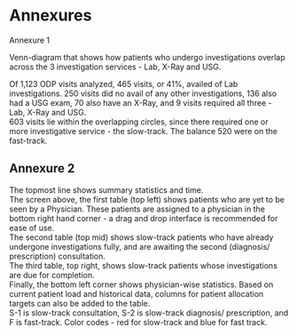 # Annexures

Annexure 1


Venn-diagram that shows how patients who undergo investigations overlap across the 3 investigation services - Lab, X-Ray and USG.

Of 1,123 ODP visits analyzed, 465 visits, or 41%, availed of Lab investigations. 250 visits did no avail of any other investigations, 136 also had a USG exam, 70 also have an X-Ray, and 9 visits required all three - Lab, X-Ray and USG.\
603 visits lie within the overlapping circles, since there required one or more investigative service - the slow-track. The balance 520 were on the fast-track.

## Annexure 2

The topmost line shows summary statistics and time.\
The screen above, the first table (top left) shows patients who are yet to be seen by a Physician. These patients are assigned to a physician in the bottom right hand corner - a drag and drop interface is recommended for ease of use.\
The second table (top mid) shows slow-track patients who have already undergone investigations fully, and are awaiting the second (diagnosis/ prescription) consultation.\
The third table, top right, shows slow-track patients whose investigations are due for completion.\
Finally, the bottom left corner shows physician-wise statistics. Based on current patient load and historical data, columns for patient allocation targets can also be added to the table.\
S-1 is slow-track consultation, S-2 is slow-track diagnosis/ prescription, and F is fast-track. Color codes - red for slow-track and blue for fast track.
